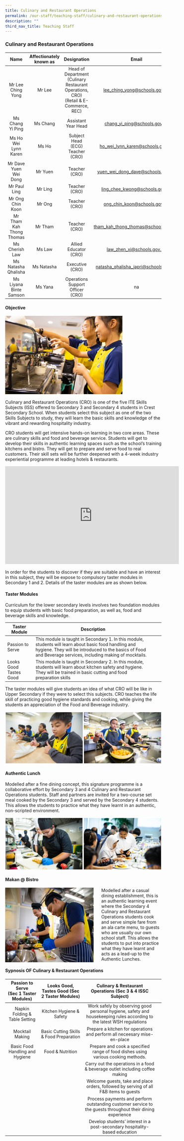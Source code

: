 ```yaml
---
title: Culinary and Restaurant Operations
permalink: /our-staff/teaching-staff/culinary-and-restaurant-operations/
description: ""
third_nav_title: Teaching Staff
---
```

### Culinary and Restaurant Operations


| Name | Affectionately<br>known as | Designation | Email |
|:---:|:---:|:---:|:---:|
| Mr Lee Ching Yong | Mr Lee | Head of Department<br>(Culinary Restaurant Operations, CRO)<br>(Retail &amp; E-Commerce, REC)<br> | [lee\_ching\_yong@schools.gov.sg](mailto:lee_ching_yong@schools.gov.sg) |
| Ms Chang Yi Ping | Ms Chang | Assistant Year Head | [chang\_yi\_ping@schools.gov.sg](mailto:chang_yi_ping@schools.gov.sg) |
| Ms Ho Wei Lynn Karen | Ms Ho | Subject Head<br>(ECG)<br>Teacher (CRO) | [ho\_wei\_lynn\_karen@schools.gov.sg](mailto:ho_wei_lynn_karen@schools.gov.sg) |
| Mr Dave Yuen Wei Dong | Mr Yuen | Teacher (CRO) | [yuen\_wei\_dong\_dave@schools.gov.sg](mailto:yuen_wei_dong_dave@schools.gov.sg) |
| Mr Paul Ling | Mr Ling | Teacher (CRO) | [ling\_chee\_kwong@schools.gov.sg](mailto:ling_chee_kwong@schools.gov.sg) |
| Mr Ong Chin Koon | Mr Ong | Teacher (CRO) | [ong\_chin\_koon@schools.gov.sg](mailto:ong_chin_koon@schools.gov.sg) |
| Mr Tham Kah Thong Thomas | Mr Tham | Teacher (CRO) | [tham\_kah\_thong\_thomas@schools.gov.sg](mailto:tham_kah_thong_thomas@schools.gov.sg) |
| Ms Cherish Law | Ms Law | Allied Educator (CRO) | [law\_zhen\_xi@schools.gov.sg](mailto:law_zhen_xi@schools.gov.sg) |
| Ms Natasha Qhalisha | Ms Natasha | Executive (CRO) | [natasha\_qhalisha\_japri@schools.gov.sg](mailto:natasha_qhalisha_japri@schools.gov.sg) |
| Ms Liyana Binte Samson | Ms Yana | Operations Support Officer (CRO) | na |

#### Objective

<img src="/images/cr01.jpg" style="width:75%"> 

Culinary and Restaurant Operations (CRO) is one of the five ITE Skills Subjects (ISS) offered to Secondary 3 and Secondary 4 students in Crest Secondary School. When students select this subject as one of the two Skills Subjects to study, they will learn the basic skills and knowledge of the vibrant and rewarding hospitality industry.

CRO students will get intensive hands-on learning in two core areas. These are culinary skills and food and beverage service. Students will get to develop their skills in authentic learning spaces such as the school’s training kitchens and bistro. They will get to prepare and serve food to real customers. Their skill sets will be further deepened with a 4-week industry experiential programme at leading hotels &amp; restaurants.


<iframe width="560" height="315" src="https://www.youtube.com/embed/djq-f4jeoCE" title="YouTube video player" frameborder="0" allow="accelerometer; autoplay; clipboard-write; encrypted-media; gyroscope; picture-in-picture" allowfullscreen="" align="centre"></iframe>

In order for the students to discover if they are suitable and have an interest in this subject, they will be expose to compulsory taster modules in Secondary 1 and 2. Details of the taster modules are as shown below.

#### Taster Modules

Curriculum for the lower secondary levels involves two foundation modules to equip students with basic food preparation, as well as, food and beverage skills and knowledge.

| Taster Module | Description |  |  |
|---|---|---|---|
| Passion to Serve | This module is taught in Secondary 1. In this module, students will learn about basic food handling and hygiene. They will be introduced to the basics of Food and Beverage services, including making of mocktails. |  |  |
| Looks Good Tastes Good | This module is taught in Secondary 2. In this module, students will learn about kitchen safety and hygiene. They will be trained in basic cutting and food preparation skills |  |  |

The taster modules will give students an idea of what CRO will be like in Upper Secondary if they were to select this subjects. CRO teaches the life skill of practicing good hygiene standards and cooking, while giving the students an appreciation of the Food and Beverage industry.

<img src="/images/cro21.png" style="width:100%">

#### Authentic Lunch

Modelled after a fine dining concept, this signature programme is a collaborative effort by Secondary 3 and 4 Culinary and Restaurant Operations students. Staff and partners are invited for a two-course set meal cooked by the Secondary 3 and served by the Secondary 4 students. This allows the students to practice what they have learnt in an authentic, non-scripted environment.

<img src="/images/cro3.png" style="width:100%">

  

#### Makan @ Bistro

<img src="/images/cro4.jpg" style="width:285px;height:240px;margin-right:25px;" align="left">Modelled after a casual dining establishment, this is an authentic learning event where the Secondary 4 Culinary and Restaurant Operations students cook and serve simple fare from an ala carte menu, to guests who are usually our own school staff. This allows the students to put into practice what they have learnt and acts as a lead-up to the Authentic Lunches.

#### Sypnosis OF Culinary &amp; Restaurant Operations

| Passion to Serve<br>(Sec 1 Taster Modules) | Looks Good, Tastes Good (Sec 2 Taster Modules)  | Culinary &amp; Restaurant Operations (Sec 3 &amp; 4 ISSC Subject) |  |
|:---:|:---:|:---:|---|
| Napkin Folding &amp; Table Setting | Kitchen Hygiene &amp; Safety        | Work safely by observing good personal hygiene, safety and housekeeping rules according to the latest WSH regulations |  |
| Mocktail Making | Basic Cutting Skills &amp; Food Preparation | Prepare a kitchen for operations and perform all neceesary mise-en-place |  |
|  Basic Food Handling and Hygiene | Food &amp; Nutrition | Prepare and cook a specified range of food dishes using various cooking methods. |  |
|   |   | Carry out the operations in a food &amp; beverage outlet including coffee making |  |
|   |   | Welcome guests, take and place orders, followed by serving of all F&amp;B items to guests |  |
|   |   | Process payments and perform outstanding customer service to the guests throughout their dining experience |  |
|   |   | Develop students’ interest in a post-secondary hospitality-based education |  |